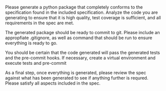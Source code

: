 Please generate a python package that completely conforms to the specification found in the included specification. Analyze the code you are generating to ensure that it is high quality, test coverage is sufficient, and all requirements in the spec are met. 

The generated package should be ready to commit to git. Please include an appropfiate .gitignore, as well as command that should be run to ensure everything is ready to go.

You should be certain that the code generated will pass the generated tests and the pre-commit hooks. If necessary, create a virtual environment and execute tests and pre-commit

As a final step, once everything is generated, please review the spec against what has been generated to see if anything further is requred. Please satisfy all aspects included in the spec.

